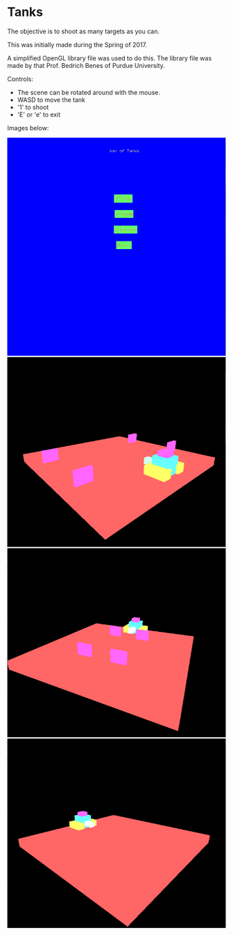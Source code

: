 # Tanks
The objective is to shoot as many targets as you can.

This was initially made during the Spring of 2017.

A simplified OpenGL library file was used to do this.
The library file was made by that Prof. Bedrich Benes of Purdue University.

Controls:
  - The scene can be rotated around with the mouse.
  - WASD to move the tank
  - '1' to shoot
  - 'E' or 'e' to exit

Images below:

![Menu](https://github.com/VarunRamakri7/Tanks/blob/master/Tanks_Image_Menu.png)
![Menu](https://github.com/VarunRamakri7/Tanks/blob/master/Tanks_Image_1.png)
![Menu](https://github.com/VarunRamakri7/Tanks/blob/master/Tanks_Image_2.png)
![Menu](https://github.com/VarunRamakri7/Tanks/blob/master/Tanks_Image_3.png)
